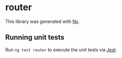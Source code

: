 # router

This library was generated with [Nx](https://nx.dev).

## Running unit tests

Run `ng test router` to execute the unit tests via [Jest](https://jestjs.io).
